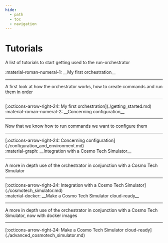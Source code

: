 ```yaml
---
hide:
  - path
  - toc
  - navigation
---
```

# Tutorials

A list of tutorials to start getting used to the run-orchestrator

<main class="grid" markdown>

<article markdown>
<div class="text" markdown>
:material-roman-numeral-1: __My first orchestration__

---
A first look at how the orchestrator works, how to create commands and run them in order

---
<footer markdown>
[:octicons-arrow-right-24: My first orchestration](./getting_started.md)
</footer>
</div>
</article>

<article markdown>
<div class="text" markdown>
:material-roman-numeral-2: __Concerning configuration__

---
Now that we know how to run commands we want to configure them

---
<footer markdown>
[:octicons-arrow-right-24: Concerning configuration](./configuration_and_environment.md)
</footer>
</div>
</article>

<article markdown>
<div class="text" markdown>
:material-graph: __Integration with a Cosmo Tech Simulator__

---
A more in depth use of the orchestrator in conjunction with a Cosmo Tech Simulator

---
<footer markdown>
[:octicons-arrow-right-24: Integration with a Cosmo Tech Simulator](./cosmotech_simulator.md)
</footer>
</div>
</article>

<article markdown>
<div class="text" markdown>
:material-docker: __Make a Cosmo Tech Simulator cloud-ready__

---
A more in depth use of the orchestrator in conjunction with a Cosmo Tech Simulator, now with docker images

---
<footer markdown>
[:octicons-arrow-right-24: Make a Cosmo Tech Simulator cloud-ready](./advanced_cosmotech_simulator.md)
</footer>
</div>
</article>

</main>